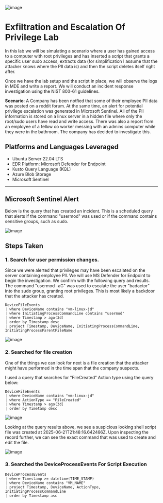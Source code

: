 ![image](https://github.com/user-attachments/assets/70552740-fbd2-47b0-aff8-43f8a6434449)

# Exfiltration and Escalation Of Privilege Lab
In this lab we will be simulating a scenario where a user has gained access to a computer with root privileges and has inserted a script that grants a specific user sudo access, extracts data (for simplification I assume that the attacker knows where the PII data is) and then the script deletes itself right after. 

Once we have the lab setup and the script in place, we will observe the logs in MDE and write a report. We will conduct an incident response investigation using the NIST 800-61 guidelines.



**Scenario**: A Company has been notfied that some of their employee PII data was posted on a reddit forum. At the same time, an alert for potential privilege escalation was generated in Microsoft Sentinel. All of the PII information is stored on a linux server in a hidden file where only the root/sudo users have read and write access. There was also a report from an employee of a fellow co worker messing with an admins computer while they were in the bathroom. The company has decided to investigate this. 

## Platforms and Languages Leveraged
- Ubuntu Server 22.04 LTS
- EDR Platform: Microsoft Defender for Endpoint
- Kusto Query Language (KQL)
- Azure Blob Storage
- Microsoft Sentinel

---

## Microsoft Sentinel Alert
Below is the query that has created an incident. This is a scheduled query that alerts if the command "usermod" was used or if the command contains sensitive groups, such as sudo.

![image](https://github.com/user-attachments/assets/998dadb7-ff2e-43d4-ade4-b25801c73606)



## Steps Taken

### 1. Search for user permission changes.

Since we were alerted that privileges may have been escalated on the server containing employee PII. We will use MS Defender for Endpoint to begin the investigation. We confirm with the following query and results. The command "usermod -aG" was used to escalate the user "badactor" into the sudo group, granting root privileges. This is most likely a backdoor that the attacker has created.

```kql
DeviceFileEvents
| where DeviceName contains "vm-linux-jd"
| where InitiatingProcessCommandLine contains "usermod"
| where Timestamp > ago(3d)
| order by Timestamp desc
| project Timestamp, DeviceName, InitiatingProcessCommandLine, InitiatingProcessParentFileName
```
![image](https://github.com/user-attachments/assets/6df847cc-7e4c-4b5c-9de3-cffc9827b60b)



### 2. Searched for file creation

One of the things we can look for next is a file creation that the attacker might have performed in the time span that the company suspects. 

I used a query that searches for “FileCreated” Action type using the query below:

```kql
DeviceFileEvents
| where DeviceName contains "vm-linux-jd"
| where ActionType == "FileCreated"
| where Timestamp > ago(3d)
| order by Timetamp desc
```
![image](https://github.com/user-attachments/assets/cc8dd264-ef00-4319-a97f-c9850b75878f)

Looking at the query results above, we see a suspicious looking shell script file was created at 2025-06-21T21:48:16.642466Z. Upon inspecting the record further, we can see the exact command that was used to create and edit the file.

![image](https://github.com/user-attachments/assets/915f2764-90d8-4ba9-adf7-bb951225d733)

### 3. Searched the DeviceProcessEvents For Script Execution

```kql
DeviceProcessEvents
| where Timestamp >= datetime(TIME_STAMP)
| where DeviceName contains "VM_NAME"
| project Timestamp, DeviceName, ActionType, InitiatingProcessCommandLine
| order by Timestamp asc
```
